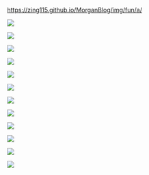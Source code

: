 
https://zing115.github.io/MorganBlog/img/fun/a/

![](https://zing115.github.io/MorganBlog/img/fun/a/number-18-1.jpg)

![](https://zing115.github.io/MorganBlog/img/fun/a/number-18-1-w500.jpg)

![](https://zing115.github.io/MorganBlog/img/fun/a/number-18-1-w600.jpg)

![](https://zing115.github.io/MorganBlog/img/fun/a/number-18-2.jpg)

![](https://zing115.github.io/MorganBlog/img/fun/a/number-18-2-w500.jpg)

![](https://zing115.github.io/MorganBlog/img/fun/a/number-18-2-w600.jpg)

![](https://zing115.github.io/MorganBlog/img/fun/a/number-18-3.jpg)

![](https://zing115.github.io/MorganBlog/img/fun/a/number-18-3-w500.jpg)

![](https://zing115.github.io/MorganBlog/img/fun/a/number-18-3-w600.jpg)

![](https://zing115.github.io/MorganBlog/img/fun/a/number-18-4.jpg)

![](https://zing115.github.io/MorganBlog/img/fun/a/number-18-4-w500.jpg)

![](https://zing115.github.io/MorganBlog/img/fun/a/number-18-4-w600.jpg)
